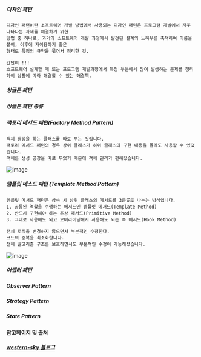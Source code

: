 ##### 디자인 패턴
```
디자인 패턴이란 소프트웨어 개발 방법에서 사용되는 디자인 패턴은 프로그램 개발에서 자주 나타나는 과제를 해결하기 위한
방법 중 하나로, 과거의 소프트웨어 개발 과정에서 발견된 설계의 노하우를 축적하여 이름을 붙여, 이후에 재이용하기 좋은
형태로 특정의 규약을 묶어서 정리한 것.

간단히 !!!
소프트웨어 설계할 때 또는 프로그램 개발과정에서 특정 부분에서 많이 발생하는 문제를 정리하여 상황에 따라 해결할 수 있는 해결책.
```
##### 싱글톤 패턴
##### 싱글톤 패턴 종류
##### 팩토리 메서드 패턴(Factory Method Pattern)
```
객체 생성을 하는 클래스를 따로 두는 것입니다. 
팩토리 메서드 패턴의 경우 상위 클래스가 하위 클래스의 구현 내용을 몰라도 사용할 수 있었습니다.
객체를 생성 공장을 따로 두었기 때문에 객체 관리가 편해졌습니다.
```
![image](https://user-images.githubusercontent.com/43161245/166253293-0cc91a56-f379-4cee-b08f-8065149fea6c.png)

##### 탬플릿 메소드 패턴 (Template Method Pattern)
```
템플릿 메서드 패턴은 상속 시 상위 클래스의 메서드를 3종류로 나누는 방식입니다.
1. 공통된 역할을 수행하는 메서드인 템플릿 메서드(Template Method)
2. 반드시 구현해야 하는 추상 메서드(Primitive Method)
3. 그대로 사용해도 되고 오버라이딩해서 사용해도 되는 훅 메서드(Hook Method)

전체 로직을 변경하지 않으면서 부분적인 수정한다.
코드의 중복을 최소화합니다.
전체 알고리즘 구조를 보호하면서도 부분적인 수정이 가능해졌습니다.
```
![image](https://user-images.githubusercontent.com/43161245/166253671-63bc3910-e391-4574-9446-3e9737397107.png)


##### 어댑터 패턴
##### Observer Pattern
##### Strategy Pattern
##### State Pattern

#### 참고페이지 및 출처
##### [western-sky 블로그](https://western-sky.tistory.com/40)
